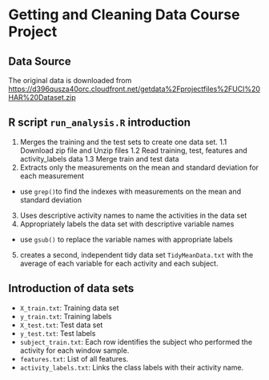 # Getting and Cleaning Data Course Project

## Data Source
The original data is downloaded from
https://d396qusza40orc.cloudfront.net/getdata%2Fprojectfiles%2FUCI%20HAR%20Dataset.zip

## R script `run_analysis.R` introduction
1. Merges the training and the test sets to create one data set.
  1.1 Download zip file and Unzip files
  1.2 Read training, test, features and activity_labels data
  1.3 Merge train and test data
2. Extracts only the measurements on the mean and standard deviation for each measurement
  - use `grep()`to find the indexes with measurements on the mean and standard deviation
3. Uses descriptive activity names to name the activities in the data set
4. Appropriately labels the data set with descriptive variable names
  - use `gsub()` to replace the variable names with appropriate labels
5. creates a second, independent tidy data set `TidyMeanData.txt` with the average of each variable for each activity and each subject.

## Introduction of data sets
- `X_train.txt`: Training data set
- `y_train.txt`: Training labels
- `X_test.txt`: Test data set
- `y_test.txt`: Test labels
- `subject_train.txt`: Each row identifies the subject who performed the activity for each window sample.
- `features.txt`: List of all features.
- `activity_labels.txt`: Links the class labels with their activity name.
